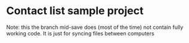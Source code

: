 # Contact list sample project

Note: this the branch mid-save does (most of the time) not contain fully working code. It is just for syncing files between computers
